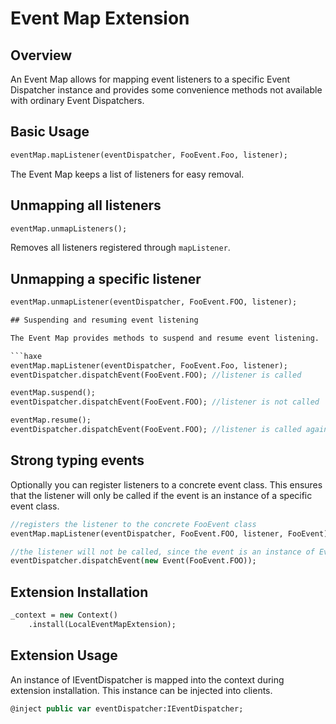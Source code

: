 # Event Map Extension

## Overview

An Event Map allows for mapping event listeners to a specific Event Dispatcher instance and provides some convenience methods not available with ordinary Event Dispatchers.

## Basic Usage

```haxe
eventMap.mapListener(eventDispatcher, FooEvent.Foo, listener);
```

The Event Map keeps a list of listeners for easy removal.

## Unmapping all listeners

```haxe
eventMap.unmapListeners();
```

Removes all listeners registered through `mapListener`.

## Unmapping a specific listener

```haxe
eventMap.unmapListener(eventDispatcher, FooEvent.FOO, listener);

## Suspending and resuming event listening

The Event Map provides methods to suspend and resume event listening.

```haxe
eventMap.mapListener(eventDispatcher, FooEvent.Foo, listener);
eventDispatcher.dispatchEvent(FooEvent.FOO); //listener is called

eventMap.suspend();
eventDispatcher.dispatchEvent(FooEvent.FOO); //listener is not called

eventMap.resume();
eventDispatcher.dispatchEvent(FooEvent.FOO); //listener is called again
```

## Strong typing events

Optionally you can register listeners to a concrete event class. This ensures that the listener will only be called if the event is an instance of a specific event class.

```haxe
//registers the listener to the concrete FooEvent class
eventMap.mapListener(eventDispatcher, FooEvent.FOO, listener, FooEvent);

//the listener will not be called, since the event is an instance of Event not FooEvent
eventDispatcher.dispatchEvent(new Event(FooEvent.FOO)); 
```

## Extension Installation

```haxe
_context = new Context()
    .install(LocalEventMapExtension);
```


## Extension Usage

An instance of IEventDispatcher is mapped into the context during extension installation. This instance can be injected into clients.

```haxe
@inject public var eventDispatcher:IEventDispatcher;
```
